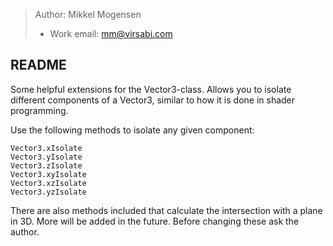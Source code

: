 > Author: Mikkel Mogensen
>- Work email: mm@virsabi.com

README
---
Some helpful extensions for the Vector3-class. Allows you to isolate different components of a Vector3, similar to how it is done in shader programming.

Use the following methods to isolate any given component:

```
Vector3.xIsolate
Vector3.yIsolate
Vector3.zIsolate
Vector3.xyIsolate
Vector3.xzIsolate
Vector3.yzIsolate
```

There are also methods included that calculate the intersection with a plane in 3D. More will be added in the future. Before changing these ask the author.